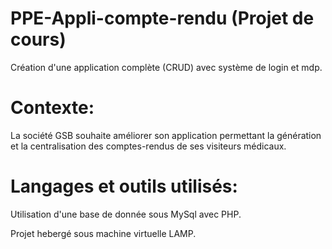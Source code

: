 # PPE-Appli-compte-rendu (Projet de cours)

Création d'une application complète (CRUD) avec système de login et mdp.
 
# Contexte:  
  
La société GSB souhaite améliorer son application permettant la génération et la centralisation des comptes-rendus de ses visiteurs médicaux.

# Langages et outils utilisés:
  
Utilisation d'une base de donnée sous MySql avec PHP.  
  
Projet hebergé sous machine virtuelle LAMP.
